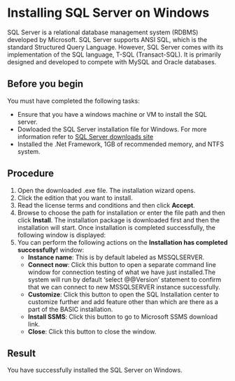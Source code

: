 # Installing SQL Server on Windows

SQL Server is a relational database management system (RDBMS) developed by Microsoft. SQL Server supports ANSI SQL, which is the standard Structured Query Language. However, SQL Server comes with its implementation of the SQL language, T-SQL (Transact-SQL). It is primarily designed and developed to compete with MySQL and Oracle databases.

## Before you begin

You must have completed the following tasks:

- Ensure that you have a windows machine or VM to install the SQL server.
- Dowloaded the SQL Server installation file for Windows. For more information refer to [SQL Server downloads site](https://www.microsoft.com/en-in/sql-server/sql-server-downloads)
- Installed the .Net Framework, 1GB of recommended memory, and NTFS system.

## Procedure

1. Open the downloaded .exe file.
   The installation wizard opens.   
2. Click the edition that you want to install.
3. Read the license terms and conditions and then click **Accept**.
4. Browse to choose the path for installation or enter the file path and then click **Install**.
   The installation package is downloaded first and then the installation will start. Once installation is completed successfully, the following window is displayed:
5. You can perform the following actions on the **Installation has completed successfully!** window:
   - **Instance name**: This is by default labeled as MSSQLSERVER.
   - **Connect now**: Click this button to open a separate command line window for connection testing of what we have just installed.The system will run by default 
     ‘select @@Version’ statement to confirm that we can connect to new MSSQLSERVER instance successfully.
   - **Customize**: Click this button to open the SQL Installation center to customize further and add feature other than which are there as a part of the BASIC 
     installation.
   - **Install SSMS**: Click this button to go to Microsoft SSMS download link. 
   - **Close**: Click this button to close the window.

## Result

You have successfully installed the SQL Server on Windows.